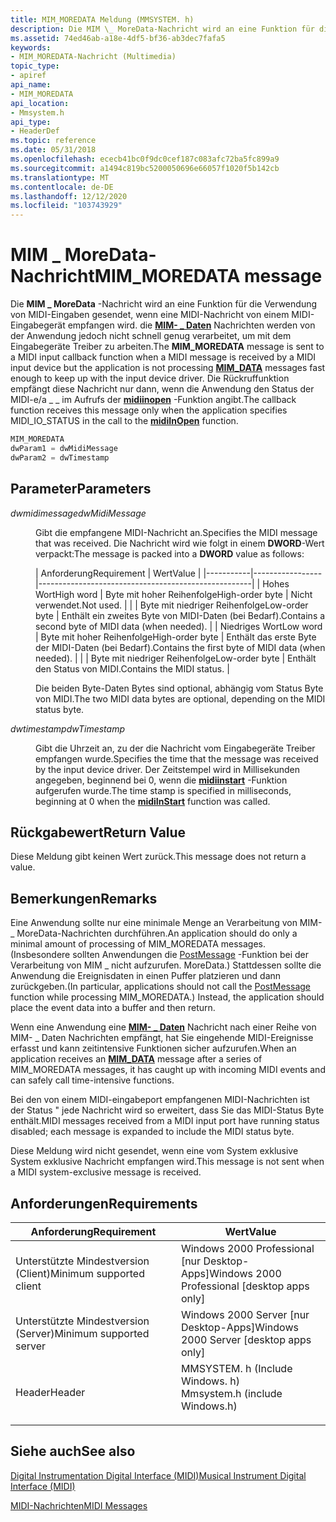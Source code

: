 ```yaml
---
title: MIM_MOREDATA Meldung (MMSYSTEM. h)
description: Die MIM \_ MoreData-Nachricht wird an eine Funktion für die Verwendung von MIDI-Eingaben gesendet, wenn eine MIDI-Nachricht von einem MIDI-Eingabegerät empfangen wird. die MIM-Daten Nachrichten werden von der Anwendung jedoch nicht \_ schnell genug verarbeitet, um mit dem Eingabegeräte Treiber zu arbeiten.
ms.assetid: 74ed46ab-a18e-4df5-bf36-ab3dec7fafa5
keywords:
- MIM_MOREDATA-Nachricht (Multimedia)
topic_type:
- apiref
api_name:
- MIM_MOREDATA
api_location:
- Mmsystem.h
api_type:
- HeaderDef
ms.topic: reference
ms.date: 05/31/2018
ms.openlocfilehash: ececb41bc0f9dc0cef187c083afc72ba5fc899a9
ms.sourcegitcommit: a1494c819bc5200050696e66057f1020f5b142cb
ms.translationtype: MT
ms.contentlocale: de-DE
ms.lasthandoff: 12/12/2020
ms.locfileid: "103743929"
---
```

# <a name="mim_moredata-message"></a><span data-ttu-id="d3739-104">MIM \_ MoreData-Nachricht</span><span class="sxs-lookup"><span data-stu-id="d3739-104">MIM\_MOREDATA message</span></span>

<span data-ttu-id="d3739-105">Die **MIM \_ MoreData** -Nachricht wird an eine Funktion für die Verwendung von MIDI-Eingaben gesendet, wenn eine MIDI-Nachricht von einem MIDI-Eingabegerät empfangen wird. die [**MIM- \_ Daten**](mim-data.md) Nachrichten werden von der Anwendung jedoch nicht schnell genug verarbeitet, um mit dem Eingabegeräte Treiber zu arbeiten.</span><span class="sxs-lookup"><span data-stu-id="d3739-105">The **MIM\_MOREDATA** message is sent to a MIDI input callback function when a MIDI message is received by a MIDI input device but the application is not processing [**MIM\_DATA**](mim-data.md) messages fast enough to keep up with the input device driver.</span></span> <span data-ttu-id="d3739-106">Die Rückruffunktion empfängt diese Nachricht nur dann, wenn die Anwendung den Status der MIDI-e/a \_ \_ im Aufrufs der [**midiinopen**](/windows/win32/api/mmeapi/nf-mmeapi-midiinopen) -Funktion angibt.</span><span class="sxs-lookup"><span data-stu-id="d3739-106">The callback function receives this message only when the application specifies MIDI\_IO\_STATUS in the call to the [**midiInOpen**](/windows/win32/api/mmeapi/nf-mmeapi-midiinopen) function.</span></span>


```C++
MIM_MOREDATA 
dwParam1 = dwMidiMessage 
dwParam2 = dwTimestamp 
```



## <a name="parameters"></a><span data-ttu-id="d3739-107">Parameter</span><span class="sxs-lookup"><span data-stu-id="d3739-107">Parameters</span></span>

<dl> <dt>

<span data-ttu-id="d3739-108"><span id="dwMidiMessage"></span><span id="dwmidimessage"></span><span id="DWMIDIMESSAGE"></span>*dwmidimessage*</span><span class="sxs-lookup"><span data-stu-id="d3739-108"><span id="dwMidiMessage"></span><span id="dwmidimessage"></span><span id="DWMIDIMESSAGE"></span>*dwMidiMessage*</span></span>
</dt> <dd>

<span data-ttu-id="d3739-109">Gibt die empfangene MIDI-Nachricht an.</span><span class="sxs-lookup"><span data-stu-id="d3739-109">Specifies the MIDI message that was received.</span></span> <span data-ttu-id="d3739-110">Die Nachricht wird wie folgt in einem **DWORD**-Wert verpackt:</span><span class="sxs-lookup"><span data-stu-id="d3739-110">The message is packed into a **DWORD** value as follows:</span></span>



| <span data-ttu-id="d3739-111">Anforderung</span><span class="sxs-lookup"><span data-stu-id="d3739-111">Requirement</span></span> | <span data-ttu-id="d3739-112">Wert</span><span class="sxs-lookup"><span data-stu-id="d3739-112">Value</span></span> |
|-----------|-----------------|-----------------------------------------------------|
| <span data-ttu-id="d3739-113">Hohes Wort</span><span class="sxs-lookup"><span data-stu-id="d3739-113">High word</span></span> | <span data-ttu-id="d3739-114">Byte mit hoher Reihenfolge</span><span class="sxs-lookup"><span data-stu-id="d3739-114">High-order byte</span></span> | <span data-ttu-id="d3739-115">Nicht verwendet.</span><span class="sxs-lookup"><span data-stu-id="d3739-115">Not used.</span></span>                                           |
|           | <span data-ttu-id="d3739-116">Byte mit niedriger Reihenfolge</span><span class="sxs-lookup"><span data-stu-id="d3739-116">Low-order byte</span></span>  | <span data-ttu-id="d3739-117">Enthält ein zweites Byte von MIDI-Daten (bei Bedarf).</span><span class="sxs-lookup"><span data-stu-id="d3739-117">Contains a second byte of MIDI data (when needed).</span></span>  |
| <span data-ttu-id="d3739-118">Niedriges Wort</span><span class="sxs-lookup"><span data-stu-id="d3739-118">Low word</span></span>  | <span data-ttu-id="d3739-119">Byte mit hoher Reihenfolge</span><span class="sxs-lookup"><span data-stu-id="d3739-119">High-order byte</span></span> | <span data-ttu-id="d3739-120">Enthält das erste Byte der MIDI-Daten (bei Bedarf).</span><span class="sxs-lookup"><span data-stu-id="d3739-120">Contains the first byte of MIDI data (when needed).</span></span> |
|           | <span data-ttu-id="d3739-121">Byte mit niedriger Reihenfolge</span><span class="sxs-lookup"><span data-stu-id="d3739-121">Low-order byte</span></span>  | <span data-ttu-id="d3739-122">Enthält den Status von MIDI.</span><span class="sxs-lookup"><span data-stu-id="d3739-122">Contains the MIDI status.</span></span>                           |



 

<span data-ttu-id="d3739-123">Die beiden Byte-Daten Bytes sind optional, abhängig vom Status Byte von MIDI.</span><span class="sxs-lookup"><span data-stu-id="d3739-123">The two MIDI data bytes are optional, depending on the MIDI status byte.</span></span>

</dd> <dt>

<span data-ttu-id="d3739-124"><span id="dwTimestamp"></span><span id="dwtimestamp"></span><span id="DWTIMESTAMP"></span>*dwtimestamp*</span><span class="sxs-lookup"><span data-stu-id="d3739-124"><span id="dwTimestamp"></span><span id="dwtimestamp"></span><span id="DWTIMESTAMP"></span>*dwTimestamp*</span></span>
</dt> <dd>

<span data-ttu-id="d3739-125">Gibt die Uhrzeit an, zu der die Nachricht vom Eingabegeräte Treiber empfangen wurde.</span><span class="sxs-lookup"><span data-stu-id="d3739-125">Specifies the time that the message was received by the input device driver.</span></span> <span data-ttu-id="d3739-126">Der Zeitstempel wird in Millisekunden angegeben, beginnend bei 0, wenn die [**midiinstart**](/windows/win32/api/mmeapi/nf-mmeapi-midiinstart) -Funktion aufgerufen wurde.</span><span class="sxs-lookup"><span data-stu-id="d3739-126">The time stamp is specified in milliseconds, beginning at 0 when the [**midiInStart**](/windows/win32/api/mmeapi/nf-mmeapi-midiinstart) function was called.</span></span>

</dd> </dl>

## <a name="return-value"></a><span data-ttu-id="d3739-127">Rückgabewert</span><span class="sxs-lookup"><span data-stu-id="d3739-127">Return Value</span></span>

<span data-ttu-id="d3739-128">Diese Meldung gibt keinen Wert zurück.</span><span class="sxs-lookup"><span data-stu-id="d3739-128">This message does not return a value.</span></span>

## <a name="remarks"></a><span data-ttu-id="d3739-129">Bemerkungen</span><span class="sxs-lookup"><span data-stu-id="d3739-129">Remarks</span></span>

<span data-ttu-id="d3739-130">Eine Anwendung sollte nur eine minimale Menge an Verarbeitung von MIM- \_ MoreData-Nachrichten durchführen.</span><span class="sxs-lookup"><span data-stu-id="d3739-130">An application should do only a minimal amount of processing of MIM\_MOREDATA messages.</span></span> <span data-ttu-id="d3739-131">(Insbesondere sollten Anwendungen die [PostMessage](/windows/win32/api/winuser/nf-winuser-postmessagea) -Funktion bei der Verarbeitung von MIM \_ nicht aufzurufen. MoreData.) Stattdessen sollte die Anwendung die Ereignisdaten in einen Puffer platzieren und dann zurückgeben.</span><span class="sxs-lookup"><span data-stu-id="d3739-131">(In particular, applications should not call the [PostMessage](/windows/win32/api/winuser/nf-winuser-postmessagea) function while processing MIM\_MOREDATA.) Instead, the application should place the event data into a buffer and then return.</span></span>

<span data-ttu-id="d3739-132">Wenn eine Anwendung eine [**MIM- \_ Daten**](mim-data.md) Nachricht nach einer Reihe von MIM- \_ Daten Nachrichten empfängt, hat Sie eingehende MIDI-Ereignisse erfasst und kann zeitintensive Funktionen sicher aufzurufen.</span><span class="sxs-lookup"><span data-stu-id="d3739-132">When an application receives an [**MIM\_DATA**](mim-data.md) message after a series of MIM\_MOREDATA messages, it has caught up with incoming MIDI events and can safely call time-intensive functions.</span></span>

<span data-ttu-id="d3739-133">Bei den von einem MIDI-eingabeport empfangenen MIDI-Nachrichten ist der Status " jede Nachricht wird so erweitert, dass Sie das MIDI-Status Byte enthält.</span><span class="sxs-lookup"><span data-stu-id="d3739-133">MIDI messages received from a MIDI input port have running status disabled; each message is expanded to include the MIDI status byte.</span></span>

<span data-ttu-id="d3739-134">Diese Meldung wird nicht gesendet, wenn eine vom System exklusive System exklusive Nachricht empfangen wird.</span><span class="sxs-lookup"><span data-stu-id="d3739-134">This message is not sent when a MIDI system-exclusive message is received.</span></span>

## <a name="requirements"></a><span data-ttu-id="d3739-135">Anforderungen</span><span class="sxs-lookup"><span data-stu-id="d3739-135">Requirements</span></span>



| <span data-ttu-id="d3739-136">Anforderung</span><span class="sxs-lookup"><span data-stu-id="d3739-136">Requirement</span></span> | <span data-ttu-id="d3739-137">Wert</span><span class="sxs-lookup"><span data-stu-id="d3739-137">Value</span></span> |
|-------------------------------------|-----------------------------------------------------------------------------------------------------------|
| <span data-ttu-id="d3739-138">Unterstützte Mindestversion (Client)</span><span class="sxs-lookup"><span data-stu-id="d3739-138">Minimum supported client</span></span><br/> | <span data-ttu-id="d3739-139">Windows 2000 Professional \[nur Desktop-Apps\]</span><span class="sxs-lookup"><span data-stu-id="d3739-139">Windows 2000 Professional \[desktop apps only\]</span></span><br/>                                                |
| <span data-ttu-id="d3739-140">Unterstützte Mindestversion (Server)</span><span class="sxs-lookup"><span data-stu-id="d3739-140">Minimum supported server</span></span><br/> | <span data-ttu-id="d3739-141">Windows 2000 Server \[nur Desktop-Apps\]</span><span class="sxs-lookup"><span data-stu-id="d3739-141">Windows 2000 Server \[desktop apps only\]</span></span><br/>                                                      |
| <span data-ttu-id="d3739-142">Header</span><span class="sxs-lookup"><span data-stu-id="d3739-142">Header</span></span><br/>                   | <dl> <span data-ttu-id="d3739-143"><dt>MMSYSTEM. h (Include Windows. h)</dt></span><span class="sxs-lookup"><span data-stu-id="d3739-143"><dt>Mmsystem.h (include Windows.h)</dt></span></span> </dl> |



## <a name="see-also"></a><span data-ttu-id="d3739-144">Siehe auch</span><span class="sxs-lookup"><span data-stu-id="d3739-144">See also</span></span>

<dl> <dt>

[<span data-ttu-id="d3739-145">Digital Instrumentation Digital Interface (MIDI)</span><span class="sxs-lookup"><span data-stu-id="d3739-145">Musical Instrument Digital Interface (MIDI)</span></span>](musical-instrument-digital-interface--midi.md)
</dt> <dt>

[<span data-ttu-id="d3739-146">MIDI-Nachrichten</span><span class="sxs-lookup"><span data-stu-id="d3739-146">MIDI Messages</span></span>](midi-messages.md)
</dt> </dl>

 

